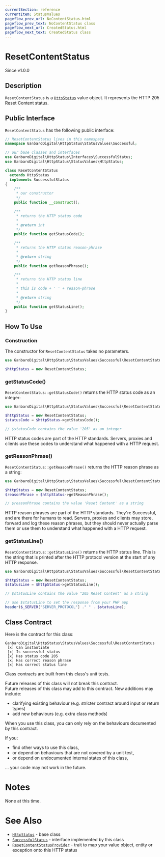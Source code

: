 ```yaml
---
currentSection: reference
currentItem: StatusValues
pageflow_prev_url: NoContentStatus.html
pageflow_prev_text: NoContentStatus class
pageflow_next_url: CreatedStatus.html
pageflow_next_text: CreatedStatus class
---
```


# ResetContentStatus

<div class="callout info">
Since v1.0.0
</div>

## Description

`ResetContentStatus` is a [`HttpStatus`](HttpStatus.html) value object. It represents the HTTP 205 Reset Content status.

## Public Interface

`ResetContentStatus` has the following public interface:

```php
// ResetContentStatus lives in this namespace
namespace GanbaroDigital\HttpStatus\StatusValues\Successful;

// our base classes and interfaces
use GanbaroDigital\HttpStatus\Interfaces\SuccessfulStatus;
use GanbaroDigital\HttpStatus\StatusValues\HttpStatus;

class ResetContentStatus
  extends HttpStatus
  implements SuccessfulStatus
{
    /**
     * our constructor
     */
    public function __construct();

    /**
     * returns the HTTP status code
     *
     * @return int
     */
    public function getStatusCode();

    /**
     * returns the HTTP status reason-phrase
     *
     * @return string
     */
    public function getReasonPhrase();

    /**
     * returns the HTTP status line
     *
     * this is code + ' ' + reason-phrase
     *
     * @return string
     */
    public function getStatusLine();
}
```

## How To Use

### Construction

The constructor for `ResetContentStatus` takes no parameters.

```php
use GanbaroDigital\HttpStatus\StatusValues\Successful\ResetContentStatus;

$httpStatus = new ResetContentStatus;
```

### getStatusCode()

`ResetContentStatus::getStatusCode()` returns the HTTP status code as an integer:

```php
use GanbaroDigital\HttpStatus\StatusValues\Successful\ResetContentStatus;

$httpStatus = new ResetContentStatus;
$statusCode = $httpStatus->getStatusCode();

// $statusCode contains the value '205' as an integer
```

HTTP status codes are part of the HTTP standards. Servers, proxies and clients use these codes to understand what happened with a HTTP request.

### getReasonPhrase()

`ResetContentStatus::getReasonPhrase()` returns the HTTP reason phrase as a string:

```php
use GanbaroDigital\HttpStatus\StatusValues\Successful\ResetContentStatus;

$httpStatus = new ResetContentStatus;
$reasonPhrase = $httpStatus->getReasonPhrase();

// $reasonPhrase contains the value 'Reset Content' as a string
```

HTTP reason phrases are part of the HTTP standards. They're Successful, and are there for humans to read. Servers, proxies and clients may store, forward and log these reason phrases, but they should never actually parse them or use them to understand what happened with a HTTP request.

### getStatusLine()

`ResetContentStatus::getStatusLine()` returns the HTTP status line. This is the string that is printed after the HTTP protocol version at the start of any HTTP response.

```php
use GanbaroDigital\HttpStatus\StatusValues\Successful\ResetContentStatus;

$httpStatus = new ResetContentStatus;
$statusLine = $httpStatus->getStatusLine();

// $statusLine contains the value "205 Reset Content" as a string

// use $statusLine to set the response from your PHP app
header($_SERVER["SERVER_PROTOCOL"] ." " . $statusLine);
```

## Class Contract

Here is the contract for this class:

    GanbaroDigital\HttpStatus\StatusValues\Successful\ResetContentStatus
     [x] Can instantiate
     [x] Is successful status
     [x] Has status code 205
     [x] Has correct reason phrase
     [x] Has correct status line

Class contracts are built from this class's unit tests.

<div class="callout success">
Future releases of this class will not break this contract.
</div>

<div class="callout info" markdown="1">
Future releases of this class may add to this contract. New additions may include:

* clarifying existing behaviour (e.g. stricter contract around input or return types)
* add new behaviours (e.g. extra class methods)
</div>

<div class="callout warning" markdown="1">
When you use this class, you can only rely on the behaviours documented by this contract.

If you:

* find other ways to use this class,
* or depend on behaviours that are not covered by a unit test,
* or depend on undocumented internal states of this class,

... your code may not work in the future.
</div>

# Notes

None at this time.

# See Also

* [`HttpStatus`](HttpStatus.html) - base class
* [`SuccessfulStatus`](SuccessfulStatus.html) - interface implemented by this class
* [`ResetContentStatusProvider`](../StatusProviders/ResetContentStatusProvider.html) - trait to map your value object, entity or exception onto this HTTP status
